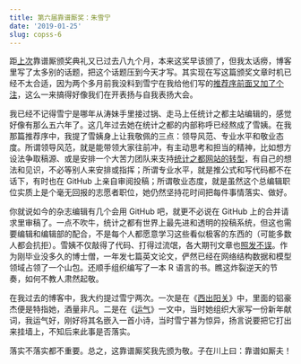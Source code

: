```yaml
---
title: 第六届靠谱厮奖：朱雪宁
date: '2019-01-25'
slug: copss-6
---
```


距[上次](/cn/2018/03/copss-5/)靠谱厮颁奖典礼又已过去八九个月，本来这奖早该颁了，但我太话痨，博客里写了太多别的话题，把这个话题压到今天才写。其实现在写这篇颁奖文章时机已经不太合适，因为两个多月前我没料到雪宁在我给他们写的[推荐序前面又加了个注](https://mp.weixin.qq.com/s?__biz=MzA5MjEyMTYwMg==&mid=2650243111&idx=1&sn=4eedb133c2ffb76b207c10c7c900fc42)，这么一来搞得好像我们在开表扬与自我表扬大会。

我已经不记得雪宁是哪年从涛妹手里接过锅、走马上任统计之都主站编辑的，感觉好像有那么五六年了。这几年过去她在统计之都的内部称呼已经熬成了雪姨。在我那篇推荐序中，我提了雪姨身上让我敬佩的三点：领导风范、专业水平和敬业态度。所谓领导风范，就是能带领大家往前冲，有主动思考和担当的精神，比如想方设法争取稿源、或是安排一个大苦力团队来支持[统计之都网站的转型](https://cosx.org/2017/07/cos-new-site/)，有自己的想法和见识，不必等别人来安排或指挥；所谓专业水平，就是推公式和写代码都不在话下，有时也在 GitHub 上亲自审阅投稿；所谓敬业态度，就是虽然这个总编辑职位实质上是个毫无回报的志愿者职位，她仍然坚持花时间把每件事情落实、做好。

你就说如今的杂志编辑有几个会用 GitHub 吧，就更不必说在 GitHub 上的合并请求里审稿了。一点不吹牛，统计之都有世界上最先进和透明的投稿系统，但这也需要编辑和编辑部的配合，不是每个人都愿意学习这些看似极客的东西的（可能多数人都会抗拒）。雪姨不仅敲得了代码、打得过流氓，各大期刊文章也[照发不误](https://xueningzhu.github.io/publications/)。作为刚毕业没多久的博士僧，一年发七篇英文论文，俨然已经在网络结构数据和模型领域占领了一个山包。还顺手组织编写了一本 R 语言的书。瞧这炸裂逆天的节奏，如何不教人肃然起敬。

在我过去的博客中，我大约提过雪宁两次。一次是在《[西出阳关](/cn/2015/09/memory/)》中，里面的铝豪杰便是特指她，酒量非凡。二是在《[运气](/cn/2017/01/lucky/)》一文中，当时她组织大家写一份新年献词，我运气好，刚好将其名嵌入一首小诗，当时雪宁甚为惊异，扬言说要把它打出来挂墙上，不知后来此事是否落实。

落实不落实都不重要。总之，这靠谱厮奖我先颁为敬。子在川上曰：靠谱如厮夫！
